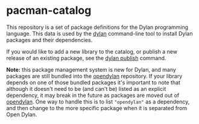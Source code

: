 # pacman-catalog

This repository is a set of package definitions for the Dylan programming
language. This data is used by the
[dylan](https://github.com/dylan-lang/dylan-tool) command-line tool to install
Dylan packages and their dependencies.

If you would like to add a new library to the catalog, or publish a new release
of an existing package, see the [dylan
publish](https://opendylan.org/package/dylan-tool/index.html#dylan-publish)
command.

**Note:** this package management system is new for Dylan, and many packages are still
bundled into the [opendylan](https://github.com/dylan-lang/opendylan) repository.  If
your library depends on one of those bundled packages it's important to note that
although it doesn't need to be (and can't be) listed as an explicit dependency, it may
break in the future as packages are moved out of
[opendylan](https://github.com/dylan-lang/opendylan). One way to handle this is to list
`"opendylan"` as a dependency, and then change to the more specific package when it is
separated from Open Dylan.
